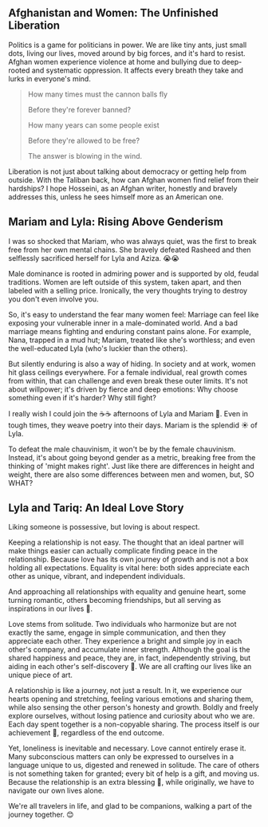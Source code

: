 ## Afghanistan and Women: The Unfinished Liberation

Politics is a game for politicians in power. We are like tiny ants, just small dots, living our lives, moved around by big forces, and it's hard to resist.  Afghan women experience violence at home and bullying due to deep-rooted and systematic oppression. It affects every breath they take and lurks in everyone's mind. 

> How many times must the cannon balls fly 
>
> Before they're forever banned?
>
> How many years can some people exist
>
> Before they're allowed to be free?
>
> The answer is blowing in the wind.

Liberation is not just about talking about democracy or getting help from outside. With the Taliban back, how can Afghan women find relief from their hardships? I hope Hosseini, as an Afghan writer, honestly and bravely addresses this, unless he sees himself more as an American one.

## Mariam and Lyla: Rising Above Genderism

I was so shocked that Mariam, who was always quiet, was the first to break free from her own mental chains. She bravely defeated Rasheed and then selflessly sacrificed herself for Lyla and Aziza. 😭😭

Male dominance is rooted in admiring power and is supported by old, feudal traditions. Women are left outside of this system, taken apart, and then labeled with a selling price. Ironically, the very thoughts trying to destroy you don't even involve you.

So, it's easy to understand the fear many women feel: Marriage can feel like exposing your vulnerable inner in a male-dominated world. And a bad marriage means fighting and enduring constant pains alone.  For example, Nana, trapped in a mud hut; Mariam, treated like she's worthless; and even the well-educated Lyla (who's luckier than the others).

But silently enduring is also a way of hiding. In society and at work, women hit glass ceilings everywhere. For a female individual, real growth comes from within, that can challenge and even break these outer limits. It's not about willpower; it's driven by fierce and deep emotions: Why choose something even if it's harder? Why still fight?

I really wish I could join the ☕☕ afternoons of Lyla and Mariam 🥰. Even in tough times, they weave poetry into their days. Mariam is the splendid ☀️ of Lyla.

To defeat the male chauvinism, it won't be by the female chauvinism. Instead, it's about going beyond gender as a metric, breaking free from the thinking of 'might makes right'. Just like there are differences in height and weight, there are also some differences between men and women, but, SO WHAT?

## Lyla and Tariq: An Ideal Love Story

Liking someone is possessive, but loving is about respect.

Keeping a relationship is not easy. The thought that an ideal partner will make things easier can actually complicate finding peace in the relationship. Because love has its own journey of growth and is not a box holding all expectations. Equality is vital here: both sides appreciate each other as unique, vibrant, and independent individuals. 

And approaching all relationships with equality and genuine heart, some turning romantic, others becoming friendships, but all serving as inspirations in our lives 🥰.

Love stems from solitude. Two individuals who harmonize but are not exactly the same, engage in simple communication, and then they appreciate each other. They experience a bright and simple joy in each other's company, and accumulate inner strength. Although the goal is the shared happiness and peace,  they are, in fact, independently striving, but aiding in each other's self-discovery 🥰. We are all crafting our lives like an unique piece of art.

A relationship is like a journey, not just a result. In it, we experience our hearts opening and stretching, feeling various emotions and sharing them, while also sensing the other person's honesty and growth. Boldly and freely explore ourselves, without losing patience and curiosity about who we are. Each day spent together is a non-copyable sharing. The process itself is our achievement 🥰, regardless of the end outcome.

Yet, loneliness is inevitable and necessary. Love cannot entirely erase it. Many subconscious matters can only be expressed to ourselves in a language unique to us, digested and renewed in solitude. The care of others is not something taken for granted; every bit of help is a gift, and moving us. Because the relationship is an extra blessing 🥰, while originally, we have to navigate our own lives alone.

We're all travelers in life, and glad to be companions, walking a part of the journey together. 😊